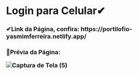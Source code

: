 <h1> Login para Celular✔

<h3>✔Link da Página, confira:
https://portilofio-yasmimferreira.netlify.app/


<h3>📌Prévia da Página:

![Captura de Tela (5)](https://user-images.githubusercontent.com/97356148/153059941-31acde0a-4fc0-4f06-a8e3-1ff66c43b9ee.png)
